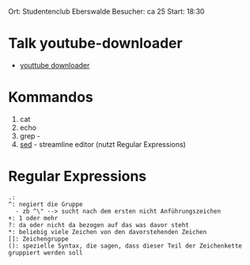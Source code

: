 Ort: Studentenclub Eberswalde
Besucher: ca 25
Start: 18:30

Talk youtube-downloader
====================
- [youttube downloader](https://github.com/linux-node-eberswalde/youtube-downloader)

Kommandos
====================
1. cat
2. echo
3. grep - 
4. [sed](http://unixhelp.ed.ac.uk/CGI/man-cgi?sed) - streamline editor (nutzt Regular Expressions)

Regular Expressions
====================
```
.: 
^: negiert die Gruppe
  - zb ^\" --> sucht nach dem ersten nicht Anführungszeichen
+: 1 oder mehr
?: da oder nicht da bezogen auf das was davor steht
*: beliebig viele Zeichen von den davorstehenden Zeichen
[]: Zeichengruppe
(): spezielle Syntax, die sagen, dass dieser Teil der Zeichenkette gruppiert werden soll 
```
